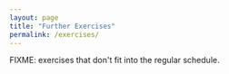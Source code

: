 ```yaml
---
layout: page
title: "Further Exercises"
permalink: /exercises/
---
```

FIXME: exercises that don't fit into the regular schedule.
